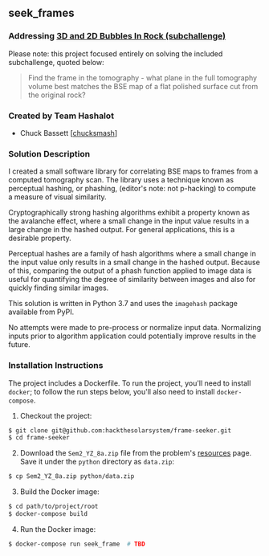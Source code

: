 ## seek_frames

### Addressing [3D and 2D Bubbles In Rock (subchallenge)][challenge]

Please note: this project focused entirely on solving the included
subchallenge, quoted below:

> Find the frame in the tomography - what plane in the full tomography
> volume best matches the BSE map of a flat polished surface cut from
> the original rock?

### Created by Team Hashalot

* Chuck Bassett [[chucksmash][profile]]

### Solution Description

I created a small software library for correlating BSE maps to frames
from a computed tomography scan. The library uses a technique known as
perceptual hashing, or phashing, (editor's note: not p-hacking) to
compute a measure of visual similarity.

Cryptographically strong hashing algorithms exhibit a property known
as the avalanche effect, where a small change in the input value
results in a large change in the hashed output. For general
applications, this is a desirable property.

Perceptual hashes are a family of hash algorithms where a small change
in the input value only results in a small change in the hashed
output. Because of this, comparing the output of a phash function
applied to image data is useful for quantifying the degree of
similarity between images and also for quickly finding similar images.

This solution is written in Python 3.7 and uses the `imagehash`
package available from PyPI.

No attempts were made to pre-process or normalize input
data. Normalizing inputs prior to algorithm application could
potentially improve results in the future.

### Installation Instructions

The project includes a Dockerfile. To run the project, you'll need to
install `docker`; to follow the run steps below, you'll also need to
install `docker-compose`.

1. Checkout the project:

``` bash
$ git clone git@github.com:hackthesolarsystem/frame-seeker.git
$ cd frame-seeker
```

2. Download the `Sem2_YZ_8a.zip` file from the problem's
   [resources][data] page. Save it under the `python` directory as
   `data.zip`:

``` bash
$ cp Sem2_YZ_8a.zip python/data.zip
```

3. Build the Docker image:

``` bash
$ cd path/to/project/root
$ docker-compose build
```

4. Run the Docker image:

``` bash
$ docker-compose run seek_frame  # TBD
```

[challenge]: https://github.com/amnh/HackTheSolarSystem/wiki/3D-and-2D-Bubbles-In-Rock
[profile]: https://github.com/chucksmash
[data]: https://drive.google.com/drive/folders/1_fAGa5JhpQ12m5kjdLRa2G-roak3s16I
